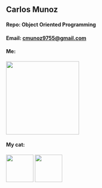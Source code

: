 ## Carlos Munoz

#### Repo: Object Oriented Programming

#### Email: cmunoz9755@gmail.com

#### Me:

<img src="https://imgur.com/a/rYat84j" width="200">

#### My cat:


<img src="https://imgur.com/XAB71q0" width="75">


<img src="https://imgur.com/hzJh4wT" width="75">
